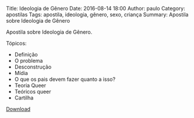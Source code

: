Title: Ideologia de Gênero
Date: 2016-08-14 18:00
Author: paulo
Category: apostilas
Tags: apostila, ideologia, gênero, sexo, criança
Summary: Apostila sobre Ideologia de Gênero

Apostila sobre Ideologia de Gênero.

Tópicos:

- Definição
- O problema
- Desconstrução
- Mídia
- O que os pais devem fazer quanto a isso?
- Teoria Queer
- Teóricos queer
- Cartilha


[Download](https://www.dropbox.com/s/gbczuqwgobo74k2/Ideologia%20de%20G%C3%AAnero.pdf?dl=1)